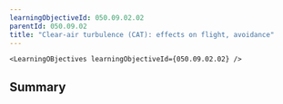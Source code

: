 ```yaml
---
learningObjectiveId: 050.09.02.02
parentId: 050.09.02
title: "Clear-air turbulence (CAT): effects on flight, avoidance"
---
```


```tsx eval
<LearningOBjectives learningObjectiveId={050.09.02.02} />
```

## Summary

